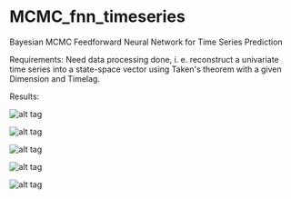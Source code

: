 # MCMC_fnn_timeseries
Bayesian MCMC Feedforward Neural Network for Time Series Prediction

Requirements: Need data processing done, i. e. reconstruct a univariate time series into a state-space vector using Taken's theorem with a given Dimension and Timelag. 

Results: 

 ![alt tag](https://github.com/rohitash-chandra/MCMC_fnn_timeseries/blob/master/mcmcresults/begin.png)
 

 ![alt tag](https://github.com/rohitash-chandra/MCMC_fnn_timeseries/blob/master/mcmcresults/proposals.png) 
 

 ![alt tag](https://github.com/rohitash-chandra/MCMC_fnn_timeseries/blob/master/mcmcresults/mcmcrestrain.png)
 
 
 ![alt tag](https://github.com/rohitash-chandra/MCMC_fnn_timeseries/blob/master/mcmcresults/mcmcrestest.png)
 
 
 ![alt tag](https://github.com/rohitash-chandra/MCMC_fnn_timeseries/blob/master/mcmcresults/w_pos.png)
  
